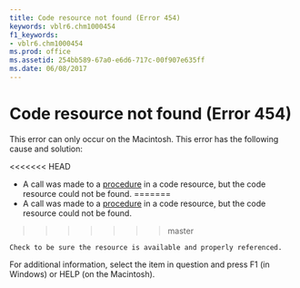 ```yaml
---
title: Code resource not found (Error 454)
keywords: vblr6.chm1000454
f1_keywords:
- vblr6.chm1000454
ms.prod: office
ms.assetid: 254bb589-67a0-e6d6-717c-00f907e635ff
ms.date: 06/08/2017
---
```



# Code resource not found (Error 454)

This error can only occur on the Macintosh. This error has the following cause and solution:



<<<<<<< HEAD
- A call was made to a [procedure](../../Glossary/vbe-glossary.md) in a code resource, but the code resource could not be found.
=======
- A call was made to a [procedure](../../Glossary/vbe-glossary.md#procedure) in a code resource, but the code resource could not be found.
>>>>>>> master
    
    Check to be sure the resource is available and properly referenced.
    

For additional information, select the item in question and press F1 (in Windows) or HELP (on the Macintosh).

